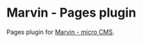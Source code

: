 Marvin - Pages plugin
=====================

Pages plugin for [Marvin - micro CMS](https://github.com/orthes/marvin-core).
